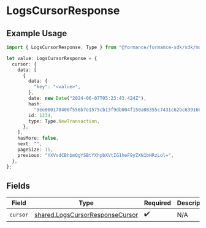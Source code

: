 # LogsCursorResponse

## Example Usage

```typescript
import { LogsCursorResponse, Type } from "@formance/formance-sdk/sdk/models/shared";

let value: LogsCursorResponse = {
  cursor: {
    data: [
      {
        data: {
          "key": "<value>",
        },
        date: new Date("2024-06-07T05:23:43.424Z"),
        hash:
          "9ee060170400f556b7e1575cb13f9db004f150a08355c7431c62bc639166431e",
        id: 1234,
        type: Type.NewTransaction,
      },
    ],
    hasMore: false,
    next: "",
    pageSize: 15,
    previous: "YXVsdCBhbmQgYSBtYXhpbXVtIG1heF9yZXN1bHRzLol=",
  },
};
```

## Fields

| Field                                                                                     | Type                                                                                      | Required                                                                                  | Description                                                                               |
| ----------------------------------------------------------------------------------------- | ----------------------------------------------------------------------------------------- | ----------------------------------------------------------------------------------------- | ----------------------------------------------------------------------------------------- |
| `cursor`                                                                                  | [shared.LogsCursorResponseCursor](../../../sdk/models/shared/logscursorresponsecursor.md) | :heavy_check_mark:                                                                        | N/A                                                                                       |